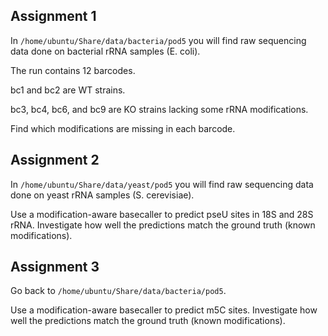 ## Assignment 1

In ```/home/ubuntu/Share/data/bacteria/pod5``` you will find raw sequencing data done on bacterial rRNA samples (E. coli).

The run contains 12 barcodes.

bc1 and bc2 are WT strains.

bc3, bc4, bc6, and bc9 are KO strains lacking some rRNA modifications.

Find which modifications are missing in each barcode.

## Assignment 2

In ```/home/ubuntu/Share/data/yeast/pod5``` you will find raw sequencing data done on yeast rRNA samples (S. cerevisiae).

Use a modification-aware basecaller to predict pseU sites in 18S and 28S rRNA. Investigate how well the predictions match the ground truth (known modifications).

## Assignment 3

Go back to ```/home/ubuntu/Share/data/bacteria/pod5```.

Use a modification-aware basecaller to predict m5C sites. Investigate how well the predictions match the ground truth (known modifications).
